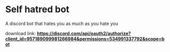 # Self hatred bot

A discord bot that hates you as much as you hate you

download link: __https://discord.com/api/oauth2/authorize?client_id=957189099981266984&permissions=534991337792&scope=bot__
